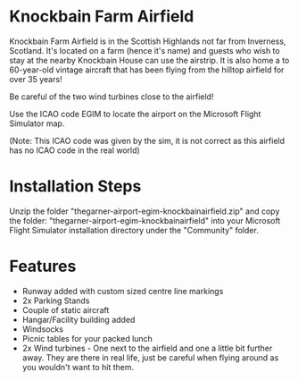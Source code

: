 # Knockbain Farm Airfield

Knockbain Farm Airfield is in the Scottish Highlands not far from Inverness, Scotland. It's located on a farm (hence it's name) and guests who wish to stay at the nearby Knockbain House can use the airstrip. It is also home a to 60-year-old vintage aircraft that has been flying from the hilltop airfield for over 35 years! 

Be careful of the two wind turbines close to the airfield!

Use the ICAO code EGIM to locate the airport on the Microsoft Flight Simulator map.

(Note: This ICAO code was given by the sim, it is not correct as this airfield has no ICAO code in the real world)

# Installation Steps
Unzip the folder "thegarner-airport-egim-knockbainairfield.zip" and copy the folder: "thegarner-airport-egim-knockbainairfield" into your Microsoft Flight Simulator installation directory under the "Community" folder.

# Features
* Runway added with custom sized centre line markings
* 2x Parking Stands
* Couple of static aircraft
* Hangar/Facility building added 
* Windsocks
* Picnic tables for your packed lunch
* 2x Wind turbines - One next to the airfield and one a little bit further away. They are there in real life, just be careful when flying around as you wouldn't want to hit them.

